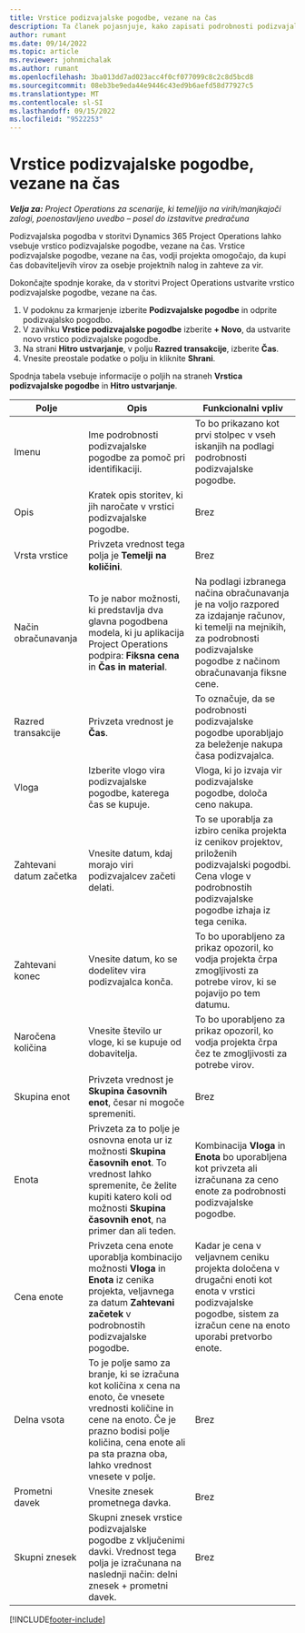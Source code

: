```yaml
---
title: Vrstice podizvajalske pogodbe, vezane na čas
description: Ta članek pojasnjuje, kako zapisati podrobnosti podizvajalske pogodbe, vezane na čas, in zabeležiti odkup časa od dobaviteljev.
author: rumant
ms.date: 09/14/2022
ms.topic: article
ms.reviewer: johnmichalak
ms.author: rumant
ms.openlocfilehash: 3ba013dd7ad023acc4f0cf077099c8c2c8d5bcd8
ms.sourcegitcommit: 08eb3be9eda44e9446c43ed9b6aefd58d77927c5
ms.translationtype: MT
ms.contentlocale: sl-SI
ms.lasthandoff: 09/15/2022
ms.locfileid: "9522253"
---
```

# <a name="subcontract-lines-for-time"></a>Vrstice podizvajalske pogodbe, vezane na čas

_**Velja za:** Project Operations za scenarije, ki temeljijo na virih/manjkajoči zalogi, poenostavljeno uvedbo – posel do izstavitve predračuna_

Podizvajalska pogodba v storitvi Dynamics 365 Project Operations lahko vsebuje vrstico podizvajalske pogodbe, vezane na čas. Vrstice podizvajalske pogodbe, vezane na čas, vodji projekta omogočajo, da kupi čas dobaviteljevih virov za osebje projektnih nalog in zahteve za vir.

Dokončajte spodnje korake, da v storitvi Project Operations ustvarite vrstico podizvajalske pogodbe, vezane na čas.

1. V podoknu za krmarjenje izberite **Podizvajalske pogodbe** in odprite podizvajalsko pogodbo.
2. V zavihku **Vrstice podizvajalske pogodbe** izberite **+ Novo**, da ustvarite novo vrstico podizvajalske pogodbe.
3. Na strani **Hitro ustvarjanje**, v polju **Razred transakcije**, izberite **Čas**.
4. Vnesite preostale podatke o polju in kliknite **Shrani**.

  Spodnja tabela vsebuje informacije o poljih na straneh **Vrstica podizvajalske pogodbe** in **Hitro ustvarjanje**.

| **Polje** | **Opis** | **Funkcionalni vpliv** |
| --- | --- | --- |
| Imenu | Ime podrobnosti podizvajalske pogodbe za pomoč pri identifikaciji. | To bo prikazano kot prvi stolpec v vseh iskanjih na podlagi podrobnosti podizvajalske pogodbe. |
| Opis | Kratek opis storitev, ki jih naročate v vrstici podizvajalske pogodbe. |Brez |
| Vrsta vrstice |   Privzeta vrednost tega polja je **Temelji na količini**.| Brez |
| Način obračunavanja | To je nabor možnosti, ki predstavlja dva glavna pogodbena modela, ki ju aplikacija Project Operations podpira: **Fiksna cena** in **Čas in material**. | Na podlagi izbranega načina obračunavanja je na voljo razpored za izdajanje računov, ki temelji na mejnikih, za podrobnosti podizvajalske pogodbe z načinom obračunavanja fiksne cene. |
| Razred transakcije | Privzeta vrednost je **Čas**. | To označuje, da se podrobnosti podizvajalske pogodbe uporabljajo za beleženje nakupa časa podizvajalca. |
| Vloga | Izberite vlogo vira podizvajalske pogodbe, katerega čas se kupuje. | Vloga, ki jo izvaja vir podizvajalske pogodbe, določa ceno nakupa. |
| Zahtevani datum začetka | Vnesite datum, kdaj morajo viri podizvajalcev začeti delati. | To se uporablja za izbiro cenika projekta iz cenikov projektov, priloženih podizvajalski pogodbi. Cena vloge v podrobnostih podizvajalske pogodbe izhaja iz tega cenika. |
| Zahtevani konec | Vnesite datum, ko se dodelitev vira podizvajalca konča. | To bo uporabljeno za prikaz opozoril, ko vodja projekta črpa zmogljivosti za potrebe virov, ki se pojavijo po tem datumu. |
| Naročena količina | Vnesite število ur vloge, ki se kupuje od dobavitelja. | To bo uporabljeno za prikaz opozoril, ko vodja projekta črpa čez te zmogljivosti za potrebe virov. |
| Skupina enot | Privzeta vrednost je **Skupina časovnih enot**, česar ni mogoče spremeniti. | Brez|
| Enota | Privzeta za to polje je osnovna enota ur iz možnosti **Skupina časovnih enot**. To vrednost lahko spremenite, če želite kupiti katero koli od možnosti **Skupina časovnih enot**, na primer dan ali teden. | Kombinacija **Vloga** in **Enota** bo uporabljena kot privzeta ali izračunana za ceno enote za podrobnosti podizvajalske pogodbe. |
| Cena enote | Privzeta cena enote uporablja kombinacijo možnosti **Vloga** in **Enota** iz cenika projekta, veljavnega za datum **Zahtevani začetek** v podrobnostih podizvajalske pogodbe. | Kadar je cena v veljavnem ceniku projekta določena v drugačni enoti kot enota v vrstici podizvajalske pogodbe, sistem za izračun cene na enoto uporabi pretvorbo enote. |
| Delna vsota |    To je polje samo za branje, ki se izračuna kot količina x cena na enoto, če vnesete vrednosti količine in cene na enoto. Če je prazno bodisi polje količina, cena enote ali pa sta prazna oba, lahko vrednost vnesete v polje. | Brez|
| Prometni davek |   Vnesite znesek prometnega davka. |Brez |
| Skupni znesek | Skupni znesek vrstice podizvajalske pogodbe z vključenimi davki. Vrednost tega polja je izračunana na naslednji način: delni znesek + prometni davek.|Brez |

[!INCLUDE[footer-include](../../includes/footer-banner.md)]
